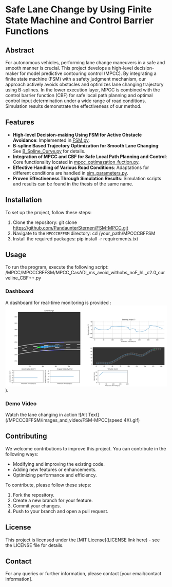 # Safe Lane Change by Using Finite State Machine and Control Barrier Functions

## Abstract
For autonomous vehicles, performing lane change maneuvers in a safe and smooth manner is crucial. This project develops a high-level decision-maker for model predictive contouring control (MPCC). By integrating a finite state machine (FSM) with a safety judgment mechanism, our approach actively avoids obstacles and optimizes lane changing trajectory using B-splines. In the lower execution layer, MPCC is combined with the control barrier function (CBF) for safe local path planning and optimal control input determination under a wide range of road conditions. Simulation results demonstrate the effectiveness of our method.

## Features
- **High-level Decision-making Using FSM for Active Obstacle Avoidance**: Implemented in [FSM.py](/MPCCCBFFSM/high_level_control/FSM.py).
- **B-spline Based Trajectory Optimization for Smooth Lane Changing**: See [B_Spline_Curve.py](/MPCCCBFFSM/high_level_control/B_Spline_Curve.py) for details.
- **Integration of MPCC and CBF for Safe Local Path Planning and Control**: Core functionality located in [mpcc_optimazation_fuction.py](/MPCCCBFFSM/MPCC_set/mpcc_optimazation_fuction.py).
- **Effective Handling of Various Road Conditions**: Adaptations for different conditions are handled in [sim_parameters.py](/MPCCCBFFSM/env/sim_parameters.py).
- **Proven Effectiveness Through Simulation Results**: Simulation scripts and results can be found in the thesis of the same name.


## Installation
To set up the project, follow these steps:
1. Clone the repository:
git clone https://github.com/PandaunterSternen/FSM-MPCC.git
2. Navigate to the `MPCCCBFFSM` directory:
cd /your_path/MPCCCBFFSM
3. Install the required packages:
pip install -r requirements.txt

## Usage
To run the program, execute the following script:
/MPCC/MPCCCBFFSM/MPCC_CasADI_ms_avoid_withobs_noF_hL_c2.0_curveline_CBF++.py

### Dashboard
A dashboard for real-time monitoring is provided :
![Example Image](/MPCCCBFFSM/images_and_video/Picture.png)).

### Demo Video
Watch the lane changing in action 
![Alt Text](/MPCCCBFFSM/images_and_video/FSM-MPCC(speed 4X).gif)

## Contributing
We welcome contributions to improve this project. You can contribute in the following ways:
- Modifying and improving the existing code.
- Adding new features or enhancements.
- Optimizing performance and efficiency.

To contribute, please follow these steps:
1. Fork the repository.
2. Create a new branch for your feature.
3. Commit your changes.
4. Push to your branch and open a pull request.

## License
This project is licensed under the [MIT License](LICENSE link here) - see the LICENSE file for details.

## Contact
For any queries or further information, please contact [your email/contact information].




